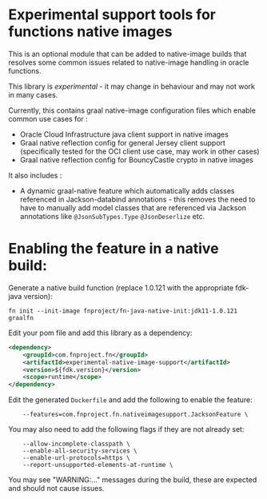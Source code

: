 # Experimental support tools for functions native images

This is an optional module that can be added to native-image builds that resolves some common issues related to
native-image handling in oracle functions.

This library is _experimental_ - it may change in behaviour and may not work in many cases. 

Currently, this contains graal native-image configuration files which enable common use cases for :

* Oracle Cloud Infrastructure java client support in native images
* Graal native reflection config for general Jersey client support (specifically tested for the OCI client use case, may work in other cases)
* Graal native reflection config for BouncyCastle crypto in native images 

It also includes :

* A dynamic graal-native feature which automatically adds classes referenced in Jackson-databind annotations - this removes the need to have to manually add model classes that are referenced via Jackson annotations like `@JsonSubTypes.Type` `@JsonDeserlize` etc. 

# Enabling the feature in a native build:

Generate a native build function (replace 1.0.121 with the appropriate fdk-java version):

```
fn init --init-image fnproject/fn-java-native-init:jdk11-1.0.121  graalfn
```

Edit your pom file and add this library as a dependency:

```xml
<dependency>
    <groupId>com.fnproject.fn</groupId>
    <artifactId>experimental-native-image-support</artifactId>
    <version>${fdk.version}</version>
    <scope>runtime</scope>
</dependency>
```

Edit the generated `Dockerfile` and add the following to enable the feature:

```
    --features=com.fnproject.fn.nativeimagesupport.JacksonFeature \
```
You may also need to add the following flags if they are not already set: 
```
    --allow-incomplete-classpath \
    --enable-all-security-services \
    --enable-url-protocols=https \
    --report-unsupported-elements-at-runtime \
```

You may see "WARNING:..." messages during the build, these are expected and should not cause issues. 
